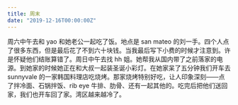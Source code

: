 ```yaml
---
title: 周末
date: "2019-12-16T00:00:00Z"
---
```


周六中午去和 yao 和她老公一起吃了饭。地点是 san mateo 的刘一手。四个人点了很多东西，但是最后花了不到六十块钱。当我最后写下小费的时候才注意到。许是怀疑他们结账算错了。周日中午去找 hh 姐。她帮我从国内带了之前落家的电源。到她家的时候她正在和大叔一起装圣诞小彩灯。在她家呆了五分钟我们开车去 sunnyvale 的一家韩国料理店吃烧烤。那家烧烤特别好吃，让人印象深刻——点了拌冷面、石锅拌饭、rib eye 牛排、肋骨、还有一起其他的。吃完后把他们送回家，我们也开车回了家。湾区越来越冷了。
